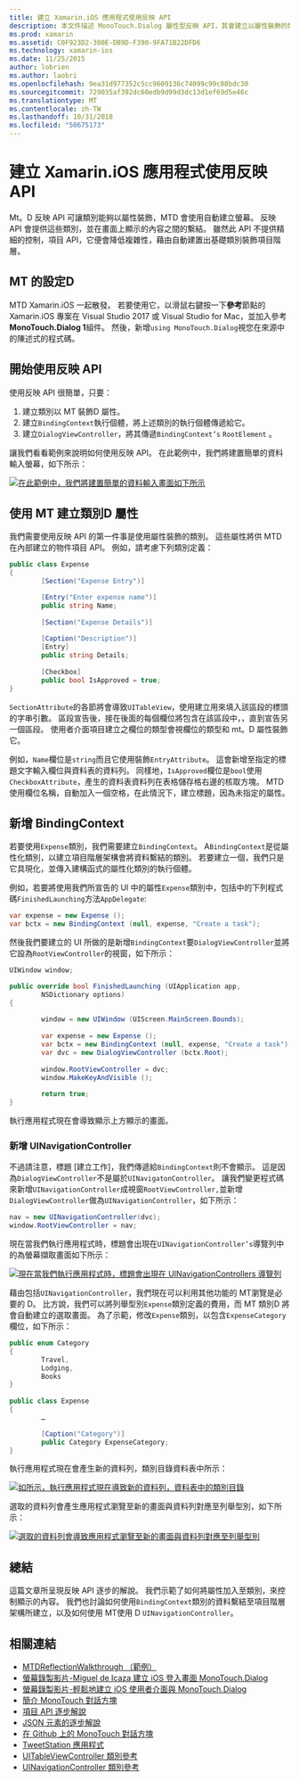 ```yaml
---
title: 建立 Xamarin.iOS 應用程式使用反映 API
description: 本文件描述 MonoTouch.Dialog 屬性型反映 API，其會建立以屬性裝飾的類別為基礎的 UI。
ms.prod: xamarin
ms.assetid: C0F923D2-300E-DB9D-F390-9FA71B22DFD6
ms.technology: xamarin-ios
ms.date: 11/25/2015
author: lobrien
ms.author: laobri
ms.openlocfilehash: 9ea31d977352c5cc9609136c74099c99c08bdc30
ms.sourcegitcommit: 729035af392dc60edb9d99d3dc13d1ef69d5e46c
ms.translationtype: MT
ms.contentlocale: zh-TW
ms.lasthandoff: 10/31/2018
ms.locfileid: "50675173"
---
```

# <a name="creating-a-xamarinios-application-using-the-reflection-api"></a>建立 Xamarin.iOS 應用程式使用反映 API

Mt。D 反映 API 可讓類別能夠以屬性裝飾，MTD 會使用自動建立螢幕。 反映 API 會提供這些類別，並在畫面上顯示的內容之間的繫結。 雖然此 API 不提供精細的控制，項目 API，它便會降低複雜性，藉由自動建置出基礎類別裝飾項目階層。

## <a name="setting-up-mtd"></a>MT 的設定D

MTD Xamarin.iOS 一起散發。 若要使用它，以滑鼠右鍵按一下**參考**節點的 Xamarin.iOS 專案在 Visual Studio 2017 或 Visual Studio for Mac，並加入參考**MonoTouch.Dialog 1**組件。 然後，新增`using MonoTouch.Dialog`視您在來源中的陳述式的程式碼。

## <a name="getting-started-with-the-reflection-api"></a>開始使用反映 API

使用反映 API 很簡單，只要：

1.  建立類別以 MT 裝飾D 屬性。
1.  建立`BindingContext`執行個體，將上述類別的執行個體傳遞給它。 
1.  建立`DialogViewController`，將其傳遞`BindingContext’s` `RootElement` 。 


讓我們看看範例來說明如何使用反映 API。 在此範例中，我們將建置簡單的資料輸入螢幕，如下所示：

 [![](reflection-api-walkthrough-images/01-expense-entry.png "在此範例中，我們將建置簡單的資料輸入畫面如下所示")](reflection-api-walkthrough-images/01-expense-entry.png#lightbox)

## <a name="creating-a-class-with-mtd-attributes"></a>使用 MT 建立類別D 屬性

我們需要使用反映 API 的第一件事是使用屬性裝飾的類別。 這些屬性將供 MTD 在內部建立的物件項目 API。 例如，請考慮下列類別定義：

```csharp
public class Expense
{
        [Section("Expense Entry")]

        [Entry("Enter expense name")]
        public string Name;
        
        [Section("Expense Details")]
  
        [Caption("Description")]
        [Entry]
        public string Details;
        
        [Checkbox]
        public bool IsApproved = true;
}
```

`SectionAttribute`的各節將會導致`UITableView`，使用建立用來填入該區段的標頭的字串引數。 區段宣告後，接在後面的每個欄位將包含在該區段中，，直到宣告另一個區段。
使用者介面項目建立之欄位的類型會視欄位的類型和 mt。D 屬性裝飾它。

例如，`Name`欄位是`string`而且它使用裝飾`EntryAttribute`。 這會新增至指定的標題文字輸入欄位與資料表的資料列。 同樣地，`IsApproved`欄位是`bool`使用`CheckboxAttribute`，產生的資料表資料列在表格儲存格右邊的核取方塊。 MTD 使用欄位名稱，自動加入一個空格，在此情況下，建立標題，因為未指定的屬性。

## <a name="adding-the-bindingcontext"></a>新增 BindingContext

若要使用`Expense`類別，我們需要建立`BindingContext`。 A`BindingContext`是從屬性化類別，以建立項目階層架構會將資料繫結的類別。 若要建立一個，我們只是它具現化，並傳入建構函式的屬性化類別的執行個體。

例如，若要將使用我們所宣告的 UI 中的屬性`Expense`類別中，包括中的下列程式碼`FinishedLaunching`方法`AppDelegate`:

```csharp
var expense = new Expense ();
var bctx = new BindingContext (null, expense, "Create a task");
```

然後我們要建立的 UI 所做的是新增`BindingContext`要`DialogViewController`並將它設為`RootViewController`的視窗，如下所示：

```csharp
UIWindow window;

public override bool FinishedLaunching (UIApplication app, 
        NSDictionary options)
{
   
        window = new UIWindow (UIScreen.MainScreen.Bounds);
            
        var expense = new Expense ();
        var bctx = new BindingContext (null, expense, "Create a task");
        var dvc = new DialogViewController (bctx.Root);
            
        window.RootViewController = dvc;
        window.MakeKeyAndVisible ();
            
        return true;
}
```

執行應用程式現在會導致顯示上方顯示的畫面。

### <a name="adding-a-uinavigationcontroller"></a>新增 UINavigationController

不過請注意，標題 [建立工作]，我們傳遞給`BindingContext`則不會顯示。 這是因為`DialogViewController`不是屬於`UINavigatonController`。 讓我們變更程式碼來新增`UINavigationController`成視窗`RootViewController,`並新增`DialogViewController`做為`UINavigationController`，如下所示：

```csharp
nav = new UINavigationController(dvc);
window.RootViewController = nav;
```

現在當我們執行應用程式時，標題會出現在`UINavigationController’s`導覽列中的為螢幕擷取畫面如下所示：

 [![](reflection-api-walkthrough-images/02-create-task.png "現在當我們執行應用程式時，標題會出現在 UINavigationControllers 導覽列")](reflection-api-walkthrough-images/02-create-task.png#lightbox)

藉由包括`UINavigationController`，我們現在可以利用其他功能的 MT瀏覽是必要的 D。 比方說，我們可以將列舉型別`Expense`類別定義的費用，而 MT 類別D 將會自動建立的選取畫面。 為了示範，修改`Expense`類別，以包含`ExpenseCategory`欄位，如下所示：

```csharp
public enum Category
{
        Travel,
        Lodging,
        Books
}
        
public class Expense
{
        …

        [Caption("Category")]
        public Category ExpenseCategory;
}
```

執行應用程式現在會產生新的資料列，類別目錄資料表中所示：

 [![](reflection-api-walkthrough-images/03-set-details.png "如所示，執行應用程式現在導致新的資料列，資料表中的類別目錄")](reflection-api-walkthrough-images/03-set-details.png#lightbox)

選取的資料列會產生應用程式瀏覽至新的畫面與資料列對應至列舉型別，如下所示：

 [![](reflection-api-walkthrough-images/04-set-category.png "選取的資料列會導致應用程式瀏覽至新的畫面與資料列對應至列舉型別")](reflection-api-walkthrough-images/04-set-category.png#lightbox)

 <a name="Summary" />


## <a name="summary"></a>總結

這篇文章所呈現反映 API 逐步的解說。 我們示範了如何將屬性加入至類別，來控制顯示的內容。 我們也討論如何使用`BindingContext`類別的資料繫結至項目階層架構所建立，以及如何使用 MT使用 D `UINavigationController`。


## <a name="related-links"></a>相關連結

- [MTDReflectionWalkthrough （範例）](https://developer.xamarin.com/samples/MTDReflectionWalkthrough/)
- [螢幕錄製影片-Miguel de Icaza 建立 iOS 登入畫面 MonoTouch.Dialog](http://youtu.be/3butqB1EG0c)
- [螢幕錄製影片-輕鬆地建立 iOS 使用者介面與 MonoTouch.Dialog](http://youtu.be/j7OC5r8ZkYg)
- [簡介 MonoTouch 對話方塊](~/ios/user-interface/monotouch.dialog/index.md)
- [項目 API 逐步解說](~/ios/user-interface/monotouch.dialog/elements-api-walkthrough.md)
- [JSON 元素的逐步解說](~/ios/user-interface/monotouch.dialog/monotouch.dialog-json-markup.md)
- [在 Github 上的 MonoTouch 對話方塊](https://github.com/migueldeicaza/MonoTouch.Dialog)
- [TweetStation 應用程式](https://github.com/migueldeicaza/TweetStation)
- [UITableViewController 類別參考](http://developer.apple.com/library/ios/#DOCUMENTATION/UIKit/Reference/UITableViewController_Class/Reference/Reference.html)
- [UINavigationController 類別參考](http://developer.apple.com/library/ios/#documentation/UIKit/Reference/UINavigationController_Class/Reference/Reference.html)
